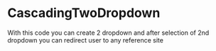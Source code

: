 # CascadingTwoDropdown
With this code you can create 2 dropdown and after selection of 2nd dropdown you can redirect user to any reference site 
